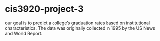 # cis3920-project-3
our goal is to predict a college’s graduation rates based on institutional characteristics. The data was originally collected in 1995 by the US News and World Report.
